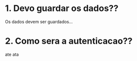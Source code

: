 # 1. Devo guardar os dados??

Os dados devem ser guardados...

# 2. Como sera a autenticacao??

ate ata